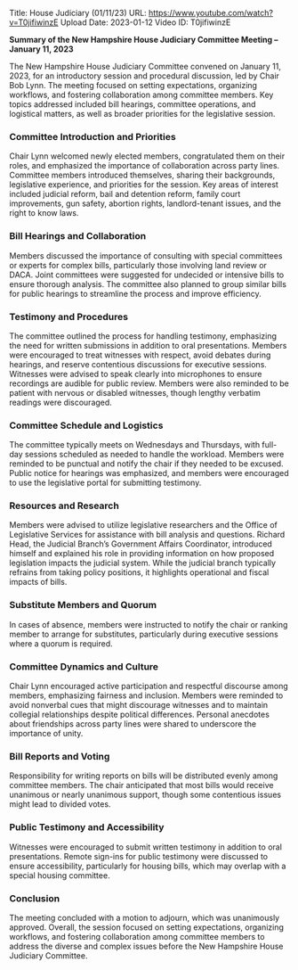 Title: House Judiciary (01/11/23)
URL: https://www.youtube.com/watch?v=T0jifiwinzE
Upload Date: 2023-01-12
Video ID: T0jifiwinzE

**Summary of the New Hampshire House Judiciary Committee Meeting – January 11, 2023**

The New Hampshire House Judiciary Committee convened on January 11, 2023, for an introductory session and procedural discussion, led by Chair Bob Lynn. The meeting focused on setting expectations, organizing workflows, and fostering collaboration among committee members. Key topics addressed included bill hearings, committee operations, and logistical matters, as well as broader priorities for the legislative session.

### **Committee Introduction and Priorities**
Chair Lynn welcomed newly elected members, congratulated them on their roles, and emphasized the importance of collaboration across party lines. Committee members introduced themselves, sharing their backgrounds, legislative experience, and priorities for the session. Key areas of interest included judicial reform, bail and detention reform, family court improvements, gun safety, abortion rights, landlord-tenant issues, and the right to know laws.

### **Bill Hearings and Collaboration**
Members discussed the importance of consulting with special committees or experts for complex bills, particularly those involving land review or DACA. Joint committees were suggested for undecided or intensive bills to ensure thorough analysis. The committee also planned to group similar bills for public hearings to streamline the process and improve efficiency.

### **Testimony and Procedures**
The committee outlined the process for handling testimony, emphasizing the need for written submissions in addition to oral presentations. Members were encouraged to treat witnesses with respect, avoid debates during hearings, and reserve contentious discussions for executive sessions. Witnesses were advised to speak clearly into microphones to ensure recordings are audible for public review. Members were also reminded to be patient with nervous or disabled witnesses, though lengthy verbatim readings were discouraged.

### **Committee Schedule and Logistics**
The committee typically meets on Wednesdays and Thursdays, with full-day sessions scheduled as needed to handle the workload. Members were reminded to be punctual and notify the chair if they needed to be excused. Public notice for hearings was emphasized, and members were encouraged to use the legislative portal for submitting testimony.

### **Resources and Research**
Members were advised to utilize legislative researchers and the Office of Legislative Services for assistance with bill analysis and questions. Richard Head, the Judicial Branch’s Government Affairs Coordinator, introduced himself and explained his role in providing information on how proposed legislation impacts the judicial system. While the judicial branch typically refrains from taking policy positions, it highlights operational and fiscal impacts of bills.

### **Substitute Members and Quorum**
In cases of absence, members were instructed to notify the chair or ranking member to arrange for substitutes, particularly during executive sessions where a quorum is required.

### **Committee Dynamics and Culture**
Chair Lynn encouraged active participation and respectful discourse among members, emphasizing fairness and inclusion. Members were reminded to avoid nonverbal cues that might discourage witnesses and to maintain collegial relationships despite political differences. Personal anecdotes about friendships across party lines were shared to underscore the importance of unity.

### **Bill Reports and Voting**
Responsibility for writing reports on bills will be distributed evenly among committee members. The chair anticipated that most bills would receive unanimous or nearly unanimous support, though some contentious issues might lead to divided votes.

### **Public Testimony and Accessibility**
Witnesses were encouraged to submit written testimony in addition to oral presentations. Remote sign-ins for public testimony were discussed to ensure accessibility, particularly for housing bills, which may overlap with a special housing committee.

### **Conclusion**
The meeting concluded with a motion to adjourn, which was unanimously approved. Overall, the session focused on setting expectations, organizing workflows, and fostering collaboration among committee members to address the diverse and complex issues before the New Hampshire House Judiciary Committee.